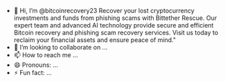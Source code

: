 - 👋 Hi, I’m @bitcoinrecovery23
Recover your lost cryptocurrency investments and funds from phishing scams with Bittether Rescue. Our expert team and advanced AI technology provide secure and efficient Bitcoin recovery and phishing scam recovery services. Visit us today to reclaim your financial assets and ensure peace of mind."
- 💞️ I’m looking to collaborate on ...
- 📫 How to reach me ...
- 😄 Pronouns: ...
- ⚡ Fun fact: ...

<!---
[bitcoinrecovery23/bitcoinrecovery23 is a ✨ special ✨ repository because its `README.md` (this file) appears on your GitHub profile.
]((https://usdt-recoverypro.com/))You can click the Preview link to take a look at your changes.
--->
